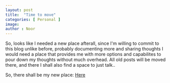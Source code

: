 ```yaml
---
layout: post
title:  "Time to move"
categories: [ Personal ]
image: 
author : Noor
---
```


So, looks like I needed a new place afterall, since I'm willing to commit to this blog unlike before, probably documenting more and sharing thoughts I would need a place that provides me with more options and capabilites to pour down my thoughts without much overhead. All old posts will be moved there, and there I shall also find a space to just talk..

So, there shall be my new place: <a href="https://dan9lin9conversations.wordpress.com"> Here </a>